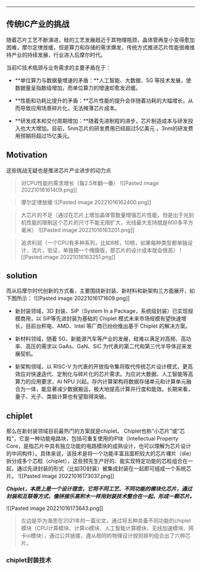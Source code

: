 ---
## 传统IC产业的挑战
随着芯片工艺不断演进，硅的工艺发展趋近于其物理瓶颈，晶体管再变小变得愈加困难，摩尔定律放缓，但是算力和存储的需求爆发，传统方式推进芯片性能很难维持产业的持续发展，行业进入后摩尔时代。

当前IC技术瓶颈与业务需求的主要矛盾在于：  

-   **单位算力与数据量增速的矛盾：**人工智能、大数据、5G 等技术发展，使数据量呈指数级增加，而单位算力的增速却愈发迟缓。

-   **性能和功耗比提升的矛盾：**芯片性能的提升会伴随着功耗的大幅增长，从而导致应用场景碎片化，无法摊薄芯片成本。

-  **研发成本和交付周期增加：**随着先进制程的进步，芯片制造成本与研发投入也大大增加。目前，5nm芯片的研发费用已经超过5亿美元 ，3nm的研发费用预期将超过15亿美元。

## Motivation
这些挑战无疑也是推进芯片产业进步的动力点

> 对CPU性能的需求增长（每2.5年翻一番）
![[Pasted image 20221016161409.png]]

> 摩尔定律放缓
![[Pasted image 20221016162400.png]]

> 大芯片的不足（通过在芯片上增加晶体管数量增强芯片性能，但是出于光刻机性能的限制这个芯片的尺寸不能无限扩大，光线最大支持就是800多平方毫米）
![[Pasted image 20221016163201.png]]

> 追求利润（一个CPU有多种系列，比如8核，10核，如果每种类型都单独设计，流片，验证，单独搞一个掩膜版，那芯片的设计成本就会很高）
![[Pasted image 20221016163251.png]]

## solution

而从后摩尔时代创新的方式看，主要围绕新封装、新材料和新架构三方面展开，如下图所示：
![[Pasted image 20221016171609.png]]
-   新封装领域，3D 封装、SiP（System In a Package，系统级封装）已实现规模商用，以 SiP等先进封装为基础的 Chiplet 模式未来市场规模有望快速增长，目前台积电、AMD、Intel 等厂商已纷纷推出基于 Chiplet 的解决方案。

-   新材料领域，随着 5G、新能源汽车等产业的发展，硅难以满足对高频、高功率、高压的需求以 GaAs、GaN、SiC 为代表的第二代和第三代半导体迎来发展契机。

-   新架构领域，以 RISC-V 为代表的开放指令集将取代传统芯片设计模式，更高效应对快速迭代、定制化与碎片化的芯片需求。为应对大数据、人工智能等高算力的应用要求，AI NPU 兴起。存内计算架构将数据存储单元和计算单元融合为一体，能显著减少数据搬运，极大地提高计算并行度和能效。长期来看，量子、光子、类脑计算也有望取得突破。

## chiplet
那么在新封装领域目前最热门的方案就是chiplet。
Chiplet也称“小芯片”或“芯粒”，它是一种功能电路块，包括可重复使用的IP块（Intellectual Property Core，是指芯片中具有独立功能的电路模块的成熟设计，也可以理解为芯片设计的中间构件）。具体来说，该技术是将一个功能丰富且面积较大的芯片裸片（die）拆分成多个芯粒（chiplet），这些预先生产好的、能实现特定功能的芯粒组合在一起，通过先进封装的形式（比如3D封装）被集成封装在一起即可组成一个系统芯片。
![[Pasted image 20221016173037.png]]

***Chiplet，本质上是一个设计理念，它将不同工艺、不同功能的模块化芯片，通过封装和互联等方式，像拼接乐高积木一样用封装技术整合在一起，形成一颗芯片。***

![[Pasted image 20221016173643.png]]
> 左边是华为海思在2021年的一篇论文，通过将五种具备不同功能的chiplet模块（CPU计算模块、计算io模块、人工智能计算模块、无线加速模块、网卡io模块），通过公共链接，遵从相同的物理设计规则排列组合出了六种芯片。

### chiplet封装技术

